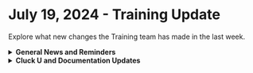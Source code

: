 # July 19, 2024 - Training Update

Explore what new changes the Training team has made in the last week.

<details>

<summary><strong>General News and Reminders</strong></summary>

* **Game Tip of the Week:** :speak\_no\_evil:
* **SHOUT OUTS** **TO:**
  * Carlos, Marcel, Shmily, Oliva, Michael, Josh
  * Take the[foundations-certification.md](../../../cluck-university/rewst-foundations-1/foundations-certification.md "mention") Exam, collect your prestigious **Certified Rewster** badge in Discord.  As well as access to a super secret Discord channel.
* Join us in our [Cluck-U Discord channel](https://discord.com/channels/936789089703845988/1121465945295167588) if you have any questions, comments, or concerns!

</details>

<details>

<summary><strong>Cluck U and Documentation Updates</strong></summary>

**What's New at Cluck University?**

* The Rewst 204 video is now available: [modular-automation-through-abstraction.md](../../../cluck-university/clean-automation/modular-automation-through-abstraction.md "mention")
* Rewst 205 sign-ups will be available very very very soon. You'll be able to find out first in Discord.

**The List of Reminders:**

* We'd love to get your feedback on our Training and Documentation! [Please fill out this form to let us know how we can improve](https://app.sli.do/event/m8C3AjPUnuDgpkVDmPsQL3)!
* You can make training and documentation requests at [https://rewst.canny.io/](https://rewst.canny.io/)
* [Sign up for the Office Hours](https://calendly.com/cluck-u/office-hours?) and the[ ROC AMA](https://calendly.com/cluck-u/roc-ama) to work through any questions you have during and after training!

**New & Updated Pages:**

* [july-12-2024-weve-been-trying-to-reach-you-regarding-your-devices-extended-warranty.md](../../roc-open-mics/2024-roc-open-mics/july-12-2024-weve-been-trying-to-reach-you-regarding-your-devices-extended-warranty.md "mention")
* [july-5-2024-freedom-to-innovate-day.md](../../roc-open-mics/2024-roc-open-mics/july-5-2024-freedom-to-innovate-day.md "mention") page added
* [custom-integrations](../../../documentation/integrations/other/custom-integrations/ "mention") section added and [custom-integrations-v2.md](../../../documentation/integrations/custom-integrations/custom-integrations-v2.md "mention") page added&#x20;

</details>

